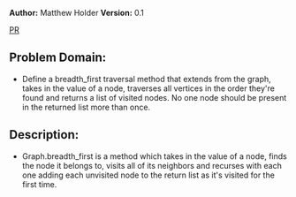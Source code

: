 **Author:** Matthew Holder
**Version:** 0.1

[PR]()

## Problem Domain:

- Define a breadth_first traversal method that extends from the graph, takes in the value of a node, traverses all vertices in the order they're found and returns a list of visited nodes. No one node should be present in the returned list more than once.

## Description:

- Graph.breadth_first is a method which takes in the value of a node, finds the node it belongs to, visits all of its neighbors and recurses with each one adding each unvisited node to the return list as it's visited for the first time.